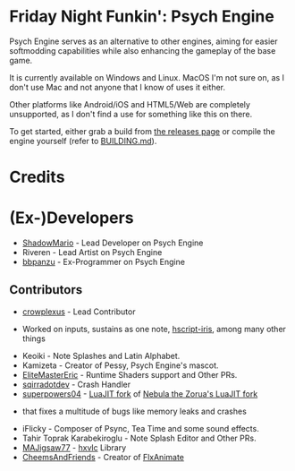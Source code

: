 # Friday Night Funkin': Psych Engine
Psych Engine serves as an alternative to other engines, aiming for easier softmodding capabilities while also enhancing the gameplay of the base game.

It is currently available on Windows and Linux.
MacOS I'm not sure on, as I don't use Mac and not anyone that I know of uses it either.

Other platforms like Android/iOS and HTML5/Web are completely unsupported, as I don't find a use for something like this on there.

To get started, either grab a build from [the releases page](https://github.com/Rudyrue/custom-psych/releases) or compile the engine yourself (refer to [BUILDING.md](https://github.com/Rudyrue/custom-psych/blob/main/BUILDING.md)).

# Credits
# (Ex-)Developers
* [ShadowMario](https://github.com/ShadowMario) - Lead Developer on Psych Engine
* Riveren - Lead Artist on Psych Engine
* [bbpanzu](https://bsky.app/profile/bbpnz213.bsky.social) - Ex-Programmer on Psych Engine

## Contributors
* [crowplexus](https://github.com/crowplexus) - Lead Contributor
- Worked on inputs, sustains as one note, [hscript-iris](https://github.com/crowplexus/hscript-iris), among many other things
* Keoiki - Note Splashes and Latin Alphabet.
* Kamizeta - Creator of Pessy, Psych Engine's mascot.
* [EliteMasterEric](https://github.com/EliteMasterEric) - Runtime Shaders support and Other PRs.
* [sqirradotdev](https://bsky.app/profile/sqirra.dev) - Crash Handler
* [superpowers04](https://github.com/superpowers04) - [LuaJIT fork](https://github.com/superpowers04/linc_luajit) of [Nebula the Zorua's LuaJIT fork](https://github.com/nebulazorua/linc_luajit)
- that fixes a multitude of bugs like memory leaks and crashes
* iFlicky - Composer of Psync, Tea Time and some sound effects.
* Tahir Toprak Karabekiroglu - Note Splash Editor and Other PRs.
* [MAJigsaw77](https://github.com/MAJigsaw77) - [hxvlc](https://github.com/MAJigsaw77/hxvlc) Library
* [CheemsAndFriends](https://github.com/CheemsAndFriends) - Creator of [FlxAnimate](https://github.com/CheemsAndFriends/FlxAnimate)